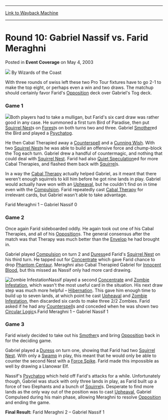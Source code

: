 
---
[Link to Wayback Machine](https://web.archive.org/web/20220702150923/https://magic.wizards.com/en/articles/archive/event-coverage/round-10-gabriel-nassif-vs-farid-meraghni-2003-05-04)

[_metadata_:author]:- "Wizards of the Coast"
[_metadata_:description]:- "With three rounds of swiss left these two Pro Tour fixtures have to go 2-1 to make the top eight, or perhaps even a win and two draws. The matchup should certainly favor Farid's Opposition deck over Gabriel's Tog deck.Game 1Both players had to take a mulligan, but Farid's six card draw was rather good in any case. He summoned a first turn Bird of Paradise, then put Squirrel"
[_metadata_:generator]:- "Drupal 7 (http://drupal.org)"
[_metadata_:node]:- "793696"
[_metadata_:publish_date]:- "2003-05-04"
[_metadata_:source]:- "div-main-content"
[_metadata_:title]:- "Round 10: Gabriel Nassif vs. Farid Meraghni"
[_metadata_:wayback_capture_timestamp]:- "2022-07-02 15:09:23"
[_metadata_:wayback_raw_url]:- "https://web.archive.org/web/20220702150923id_/https://magic.wizards.com/en/articles/archive/event-coverage/round-10-gabriel-nassif-vs-farid-meraghni-2003-05-04"
[_metadata_:wayback_url]:- "https://magic.wizards.com/en/articles/archive/event-coverage/round-10-gabriel-nassif-vs-farid-meraghni-2003-05-04"
---


Round 10: Gabriel Nassif vs. Farid Meraghni
===========================================



 Posted in **Event Coverage**
 on May 4, 2003 






![](https://media.magic.wizards.com/styles/auth_small/public/images/person/wizards_author.jpg)
By Wizards of the Coast











With three rounds of swiss left these two Pro Tour fixtures have to go 2-1 to make the top eight, or perhaps even a win and two draws. The matchup should certainly favor Farid's [Opposition](https://gatherer.wizards.com/Pages/Card/Details.aspx?name=Opposition) deck over Gabriel's Tog deck.

### Game 1

![](https://media.magic.wizards.com/image_legacy_migration/sideboard/images/natfra03/a939.jpg)Both players had to take a mulligan, but Farid's six card draw was rather good in any case. He summoned a first turn Bird of Paradise, then put [Squirrel Nest](https://gatherer.wizards.com/Pages/Card/Details.aspx?name=Squirrel+Nest)s on [Forest](https://gatherer.wizards.com/Pages/Card/Details.aspx?name=Forest)s on both turns two and three. Gabriel [Smother](https://gatherer.wizards.com/Pages/Card/Details.aspx?name=Smother)ed the Bird and played a [Psychatog](https://gatherer.wizards.com/Pages/Card/Details.aspx?name=Psychatog).

He then Cabal Therapied away a [Counterspell](https://gatherer.wizards.com/Pages/Card/Details.aspx?name=Counterspell) and a [Cunning Wish](https://gatherer.wizards.com/Pages/Card/Details.aspx?name=Cunning+Wish). With two [Squirrel Nest](https://gatherer.wizards.com/Pages/Card/Details.aspx?name=Squirrel+Nest)s he was able to build an offensive force and chump-block the Tog each turn. Gabriel drew a handful of countermagic, and nothing that could deal with [Squirrel Nest](https://gatherer.wizards.com/Pages/Card/Details.aspx?name=Squirrel+Nest). Farid had also [Quiet Speculation](https://gatherer.wizards.com/Pages/Card/Details.aspx?name=Quiet+Speculation)ed for more Cabal Therapies, and flashed them back with [Squirrel](https://gatherer.wizards.com/Pages/Card/Details.aspx?name=Squirrel)s.

In a way the [Cabal Therapy](https://gatherer.wizards.com/Pages/Card/Details.aspx?name=Cabal+Therapy) actually helped Gabriel, as it meant that there weren't enough squirrels to kill him before he got nine lands in play. Gabriel would actually have won with an [Upheaval](https://gatherer.wizards.com/Pages/Card/Details.aspx?name=Upheaval), but he couldn't find on in time even with the [Compulsion](https://gatherer.wizards.com/Pages/Card/Details.aspx?name=Compulsion). Farid repeatedly cast [Cabal Therapy](https://gatherer.wizards.com/Pages/Card/Details.aspx?name=Cabal+Therapy) for irrelevant cards, but Gabriel wasn't able to take advantage.

Farid Meraghni 1 – Gabriel Nassif 0

### Game 2

Once again Farid sideboarded oddly. He again took out one of his Cabal Therapies, and all of his [Opposition](https://gatherer.wizards.com/Pages/Card/Details.aspx?name=Opposition)s. The general consensus after the match was that Therapy was much better than the [Envelop](https://gatherer.wizards.com/Pages/Card/Details.aspx?name=Envelop) he had brought in.

Gabriel played [Compulsion](https://gatherer.wizards.com/Pages/Card/Details.aspx?name=Compulsion) on turn 2 and [Duress](https://gatherer.wizards.com/Pages/Card/Details.aspx?name=Duress)ed Farid's [Squirrel Nest](https://gatherer.wizards.com/Pages/Card/Details.aspx?name=Squirrel+Nest) on his third turn. He tapped out for [Concentrate](https://gatherer.wizards.com/Pages/Card/Details.aspx?name=Concentrate) which gave Farid chance to drop [Phantom Centaur](https://gatherer.wizards.com/Pages/Card/Details.aspx?name=Phantom+Centaur). Meraghni also Cabal Therapied Gabriel for [Innocent Blood](https://gatherer.wizards.com/Pages/Card/Details.aspx?name=Innocent+Blood), but this missed as Nassif only had more card drawing.

![Zombie Infestation](http://gatherer.wizards.com/Handlers/Image.ashx?type=card&name=Zombie+Infestation)Nassif played a second [Concentrate](https://gatherer.wizards.com/Pages/Card/Details.aspx?name=Concentrate) and [Zombie Infestation](https://gatherer.wizards.com/Pages/Card/Details.aspx?name=Zombie+Infestation), which wasn't the most useful card in the situation. His next draw step was much more helpful – [Hibernation](https://gatherer.wizards.com/Pages/Card/Details.aspx?name=Hibernation). This gave him enough time to build up to seven lands, at which point he cast [Upheaval](https://gatherer.wizards.com/Pages/Card/Details.aspx?name=Upheaval) and [Zombie Infestation](https://gatherer.wizards.com/Pages/Card/Details.aspx?name=Zombie+Infestation), then discarded six cards to make three 2/2 Zombies. Farid asked if he had any [Counterspell](https://gatherer.wizards.com/Pages/Card/Details.aspx?name=Counterspell)s and conceded when he was shown two [Circular Logic](https://gatherer.wizards.com/Pages/Card/Details.aspx?name=Circular+Logic)s.Farid Meraghni 1 – Gabriel Nassif 1

### Game 3

Farid wisely decided to take out his [Smother](https://gatherer.wizards.com/Pages/Card/Details.aspx?name=Smother)s and bring [Opposition](https://gatherer.wizards.com/Pages/Card/Details.aspx?name=Opposition) back in for the deciding game.

Gabriel played a [Duress](https://gatherer.wizards.com/Pages/Card/Details.aspx?name=Duress) on turn one, showing that Farid had two [Squirrel Nest](https://gatherer.wizards.com/Pages/Card/Details.aspx?name=Squirrel+Nest). With only a [Swamp](https://gatherer.wizards.com/Pages/Card/Details.aspx?name=Swamp) in play, this meant that he would only be able to counter the second Nest with a [Force Spike](https://gatherer.wizards.com/Pages/Card/Details.aspx?name=Force+Spike). Farid made this impossible as well by drawing a Llanowar Elf.

Nassif's [Psychatog](https://gatherer.wizards.com/Pages/Card/Details.aspx?name=Psychatog) which held off Farid's attacks for a while. Unfortunately though, Gabriel was stuck with only three lands in play, as Farid built up a force of two Elephants and a bunch of [Squirrel](https://gatherer.wizards.com/Pages/Card/Details.aspx?name=Squirrel)s. Desperate to find more lands as the only way out of the position was to cast [Upheaval](https://gatherer.wizards.com/Pages/Card/Details.aspx?name=Upheaval), Gabriel Compulsed during his main phase, allowing Meraghni to resolve [Opposition](https://gatherer.wizards.com/Pages/Card/Details.aspx?name=Opposition) and ending the game.

**Final Result:** Farid Meraghni 2 – Gabriel Nassif 1







